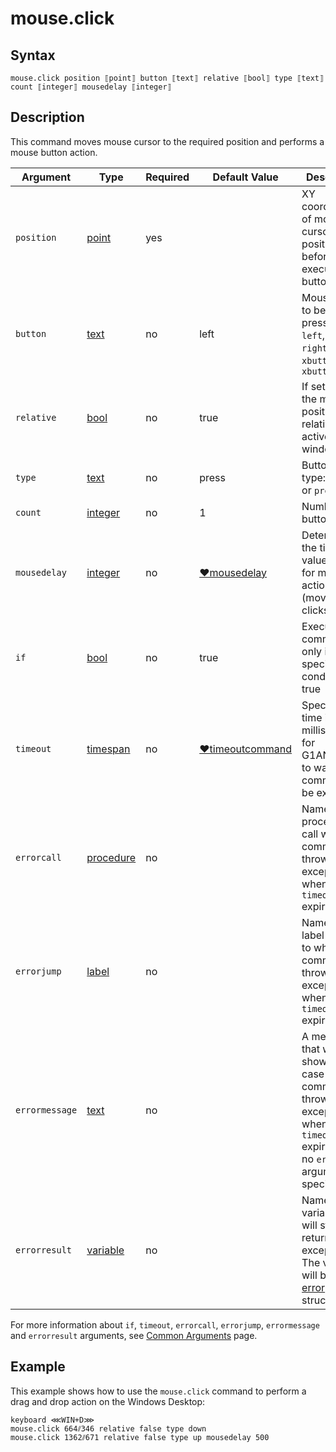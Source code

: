 # mouse.click

## Syntax

```G1ANT
mouse.click position ⟦point⟧ button ⟦text⟧ relative ⟦bool⟧ type ⟦text⟧ count ⟦integer⟧ mousedelay ⟦integer⟧
```

## Description

This command moves mouse cursor to the required position and performs a mouse button action.

| Argument | Type | Required | Default Value | Description |
| -------- | ---- | -------- | ------------- | ----------- |
|`position`| [point](https://github.com/G1ANT-Robot/G1ANT.Manual/blob/master/G1ANT-Language/Structures/point.md) | yes |  | XY coordinates of mouse cursor position before executing a button click |
|`button`| [text](G1ANT.Language/G1ANT.Language/Structures/TextStructure.md) | no | left | Mouse button to be pressed: `left`, `middle`, `right`, `xbutton1` or `xbutton2` |
|`relative`| [bool](G1ANT.Language/G1ANT.Language/Structures/BooleanStructure.md) | no | true | If set to true, the mouse position is relative to the active window |
|`type`| [text](G1ANT.Language/G1ANT.Language/Structures/TextStructure.md) | no | press | Button action type: `down`, `up` or `press` |
|`count`| [integer](G1ANT.Language/G1ANT.Language/Structures/IntegerStructure.md) | no | 1 | Number of button clicks |
|`mousedelay`| [integer](G1ANT.Language/G1ANT.Language/Structures/IntegerStructure.md) | no | [♥mousedelay](G1ANT.Language/G1ANT.Addon.Core/Variables/MouseDelayVariable.md) | Determines the time value (in ms) for mouse actions (moves or clicks) |
| `if`           | [bool](G1ANT.Language/G1ANT.Language/Structures/BooleanStructure.md) | no       | true                                                        | Executes the command only if a specified condition is true   |
| `timeout`      | [timespan](G1ANT.Language/G1ANT.Language/Structures/TimeSpanStructure.md) | no       | [♥timeoutcommand](G1ANT.Language/G1ANT.Addon.Core/Variables/TimeoutCommandVariable.md) | Specifies time in milliseconds for G1ANT.Robot to wait for the command to be executed |
| `errorcall`    | [procedure](G1ANT.Language/G1ANT.Language/Structures/ProcedureStructure.md) | no       |                                                             | Name of a procedure to call when the command throws an exception or when a given `timeout` expires |
| `errorjump`    | [label](G1ANT.Language/G1ANT.Language/Structures/LabelStructure.md) | no       |                                                             | Name of the label to jump to when the command throws an exception or when a given `timeout` expires |
| `errormessage` | [text](G1ANT.Language/G1ANT.Language/Structures/TextStructure.md) | no       |                                                             | A message that will be shown in case the command throws an exception or when a given `timeout` expires, and no `errorjump` argument is specified |
| `errorresult`  | [variable](G1ANT.Language/G1ANT.Language/Structures/VariableStructure.md) | no       |                                                             | Name of a variable that will store the returned exception. The variable will be of [error](G1ANT.Language/G1ANT.Language/Structures/ErrorStructure.md) structure  |

For more information about `if`, `timeout`, `errorcall`, `errorjump`, `errormessage` and `errorresult` arguments, see [Common Arguments](G1ANT.Manual/appendices/common-arguments.md) page.

## Example

This example shows how to use the `mouse.click` command to perform a drag and drop action on the Windows Desktop:

```G1ANT
keyboard ⋘WIN+D⋙
mouse.click 664⫽346 relative false type down
mouse.click 1362⫽671 relative false type up mousedelay 500
```

